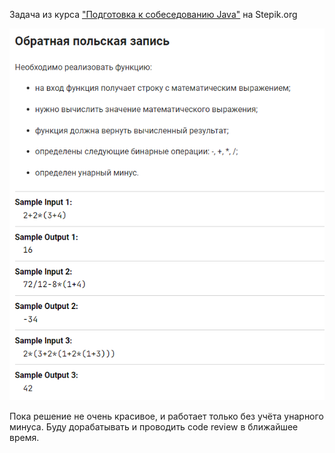<p>Задача из курса <a href="https://stepik.org/course/56704">"Подготовка к собеседованию Java"</a> на Stepik.org</p>

![img.png](img.png)

<p>Пока решение не очень красивое, и работает только без учёта унарного минуса. Буду дорабатывать и проводить
code review в ближайшее время.</p>